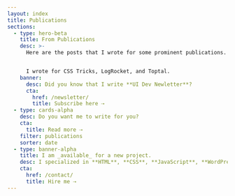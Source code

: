 ```yaml
---
layout: index
title: Publications
sections:
  - type: hero-beta
    title: From Publications
    desc: >-
      Here are the posts that I wrote for some prominent publications.


      I wrote for CSS Tricks, LogRocket, and Toptal.
    banner:
      desc: Did you know that I write **UI Dev Newletter**?
      cta:
        href: /newsletter/
        title: Subscribe here ⇢
  - type: cards-alpha
    desc: Do you want me to write for you?
    cta:
      title: Read more ⇢
    filter: publications
    sorter: date
  - type: banner-alpha
    title: I am _available_ for a new project.
    desc: I specialized in **HTML**, **CSS**, **JavaScript**, **WordPress**, **Shopify**, and **JAMstack** technologies.
    cta:
      href: /contact/
      title: Hire me ⇢
---
```

